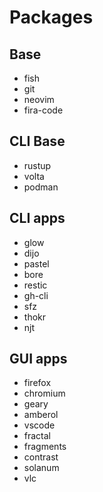 # Packages

## Base
- fish
- git
- neovim
- fira-code

## CLI Base
- rustup
- volta
- podman

## CLI apps
- glow
- dijo
- pastel
- bore
- restic
- gh-cli
- sfz
- thokr
- njt

## GUI apps
- firefox
- chromium
- geary
- amberol
- vscode
- fractal
- fragments
- contrast
- solanum
- vlc
